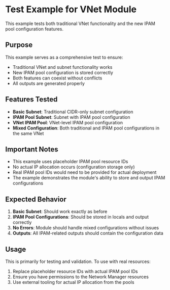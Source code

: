 # Test Example for VNet Module

This example tests both traditional VNet functionality and the new IPAM pool configuration features.

## Purpose

This example serves as a comprehensive test to ensure:
- Traditional VNet and subnet functionality works
- New IPAM pool configuration is stored correctly
- Both features can coexist without conflicts
- All outputs are generated properly

## Features Tested

- **Basic Subnet**: Traditional CIDR-only subnet configuration
- **IPAM Pool Subnet**: Subnet with IPAM pool configuration
- **VNet IPAM Pool**: VNet-level IPAM pool configuration
- **Mixed Configuration**: Both traditional and IPAM pool configurations in the same VNet

## Important Notes

- This example uses placeholder IPAM pool resource IDs
- No actual IP allocation occurs (configuration storage only)
- Real IPAM pool IDs would need to be provided for actual deployment
- The example demonstrates the module's ability to store and output IPAM configurations

## Expected Behavior

1. **Basic Subnet**: Should work exactly as before
2. **IPAM Pool Configurations**: Should be stored in locals and output correctly
3. **No Errors**: Module should handle mixed configurations without issues
4. **Outputs**: All IPAM-related outputs should contain the configuration data

## Usage

This is primarily for testing and validation. To use with real resources:

1. Replace placeholder resource IDs with actual IPAM pool IDs
2. Ensure you have permissions to the Network Manager resources
3. Use external tooling for actual IP allocation from the pools